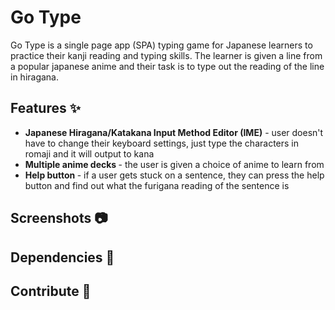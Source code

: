 # Go Type

Go Type is a single page app (SPA) typing game for Japanese learners to practice their kanji reading and typing skills. The learner is given a line from a popular japanese anime and their task is to type out the reading of the line in hiragana. 

## Features ✨ 

- <strong>Japanese Hiragana/Katakana Input Method Editor (IME)</strong> - user doesn't have to change their keyboard settings, just type the characters in romaji and it will output to kana
- <strong> Multiple anime decks </strong> - the user is given a choice of anime to learn from 
- <strong> Help button </strong> - if a user gets stuck on a sentence, they can press the help button and find out what the furigana reading of the sentence is

## Screenshots 📷

## Dependencies 🧰

## Contribute 🤝

